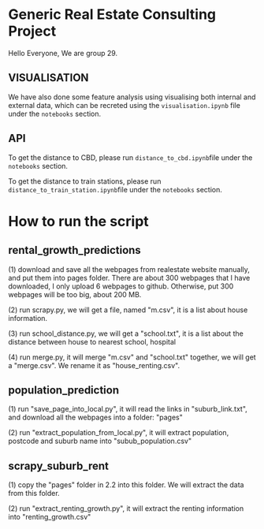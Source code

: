 # Generic Real Estate Consulting Project

Hello Everyone, 
We are group 29.

## VISUALISATION

We have also done some feature analysis using visualising both internal and external data, which can be recreted using the `visualisation.ipynb` file under the `notebooks` section.

## API

To get the distance to CBD, please run `distance_to_cbd.ipynb`file under the `notebooks` section.

To get the distance to train stations, please run `distance_to_train_station.ipynb`file under the `notebooks` section.

#  How to run the script

##  rental_growth_predictions

(1) download and save all the webpages from realestate website manually, and put them into pages folder.
There are about 300 webpages that I have downloaded, I only upload 6 webpages to github. Otherwise, put 300 webpages will be too big, about 200 MB.

(2) run scrapy.py, we will get a file, named "m.csv", it is a list about house information.

(3) run school_distance.py, we will get a "school.txt", it is a list about the distance between house to nearest school, hospital

(4) run merge.py, it will merge "m.csv" and "school.txt" together, we will get a "merge.csv". We rename it as "house_renting.csv".


##  population_prediction

(1) run "save_page_into_local.py", it will read the links in "suburb_link.txt", and download all the webpages into a folder: "pages"

(2) run "extract_population_from_local.py", it will extract population, postcode and suburb name into "subub_population.csv"

##  scrapy_suburb_rent

(1) copy the "pages" folder in 2.2 into this folder. We will extract the data from this folder.

(2) run "extract_renting_growth.py", it will extract the renting information into "renting_growth.csv"